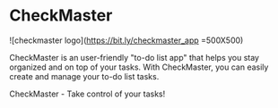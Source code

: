 # CheckMaster

![checkmaster logo](https://bit.ly/checkmaster_app =500X500)

CheckMaster is an user-friendly "to-do list app" that helps you stay organized and on top of your tasks. With CheckMaster, you can easily create and manage your to-do list tasks.

CheckMaster - Take control of your tasks!


